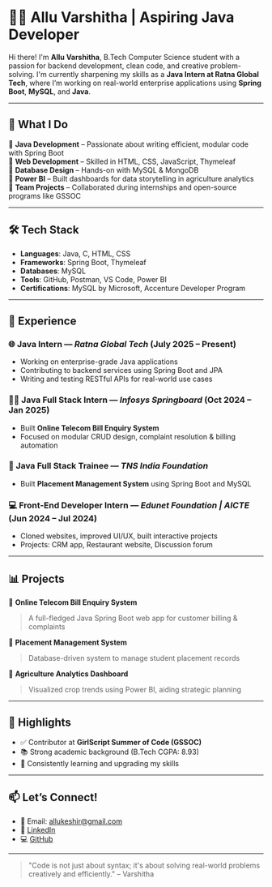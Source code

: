 # 👩‍💻 Allu Varshitha | Aspiring Java Developer

Hi there! I'm **Allu Varshitha**,  B.Tech Computer Science student with a passion for backend development, clean code, and creative problem-solving. I'm currently sharpening my skills as a **Java Intern at Ratna Global Tech**, where I’m working on real-world enterprise applications using **Spring Boot**, **MySQL**, and **Java**.

---

## 🚀 What I Do

🔹 **Java Development** – Passionate about writing efficient, modular code with Spring Boot  
🔹 **Web Development** – Skilled in HTML, CSS, JavaScript, Thymeleaf  
🔹 **Database Design** – Hands-on with MySQL & MongoDB  
🔹 **Power BI** – Built dashboards for data storytelling in agriculture analytics  
🔹 **Team Projects** – Collaborated during internships and open-source programs like GSSOC

---

## 🛠️ Tech Stack

- **Languages**: Java, C, HTML, CSS  
- **Frameworks**: Spring Boot, Thymeleaf  
- **Databases**: MySQL 
- **Tools**: GitHub, Postman, VS Code, Power BI  
- **Certifications**: MySQL by Microsoft, Accenture Developer Program

---

## 💼 Experience

### 🌐 Java Intern — *Ratna Global Tech* (July 2025 – Present)  
- Working on enterprise-grade Java applications  
- Contributing to backend services using Spring Boot and JPA  
- Writing and testing RESTful APIs for real-world use cases  

### 👩‍🏫 Java Full Stack Intern — *Infosys Springboard* (Oct 2024 – Jan 2025)  
- Built **Online Telecom Bill Enquiry System**  
- Focused on modular CRUD design, complaint resolution & billing automation  

### 🌱 Java Full Stack Trainee — *TNS India Foundation*  
- Built **Placement Management System** using Spring Boot and MySQL  

### 💻 Front-End Developer Intern — *Edunet Foundation | AICTE* (Jun 2024 – Jul 2024)  
- Cloned websites, improved UI/UX, built interactive projects  
- Projects: CRM app, Restaurant website, Discussion forum  

---

## 📊 Projects

🔹 **Online Telecom Bill Enquiry System**  
> A full-fledged Java Spring Boot web app for customer billing & complaints  

🔹 **Placement Management System**  
> Database-driven system to manage student placement records  

🔹 **Agriculture Analytics Dashboard**  
> Visualized crop trends using Power BI, aiding strategic planning  

---

## 🌟 Highlights

- ✅ Contributor at **GirlScript Summer of Code (GSSOC)**  
- 📚 Strong academic background (B.Tech CGPA: 8.93)  
- 🧠 Consistently learning and upgrading my skills   

---

## 📫 Let’s Connect!

- 📧 Email: allukeshir@gmail.com  
- 🔗 [LinkedIn](https://www.linkedin.com/in/alluvarshitha)  
- 💻 [GitHub](https://github.com/allu-varshitha)

---

> "Code is not just about syntax; it's about solving real-world problems creatively and efficiently." – Varshitha
